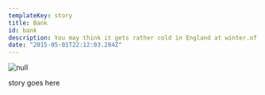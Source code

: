 ```yaml
---
templateKey: story
title: Bank
id: bank
description: You may think it gets rather cold in England at winter.of England's capital unless you take a trip to London Zoo.
date: "2015-05-01T22:12:03.284Z"
---
```


![null](img/bank-cover.jpeg)

story goes here
